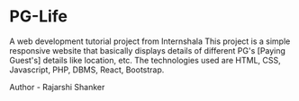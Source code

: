 # PG-Life
A web development tutorial project from Internshala
This project is a simple responsive website that basically displays details of different PG's [Paying Guest's] details like location, etc.
The technologies used are HTML, CSS, Javascript, PHP, DBMS, React, Bootstrap.

Author - Rajarshi Shanker

